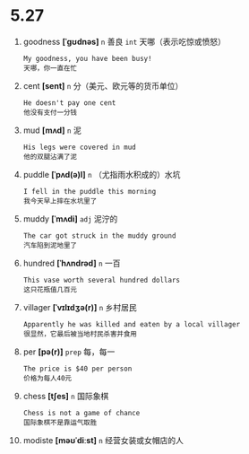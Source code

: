 # 5.27


1. goodness **[ˈɡʊdnəs]** `n` 善良 `int` 天哪（表示吃惊或愤怒）
    ```
    My goodness, you have been busy!
    天哪，你一直在忙
    ```

2. cent **[sent]** `n` 分（美元、欧元等的货币单位）
    ```
    He doesn't pay one cent
    他没有支付一分钱
    ```

3. mud **[mʌd]** `n` 泥
    ```
    His legs were covered in mud
    他的双腿沾满了泥
    ```

4. puddle **[ˈpʌd(ə)l]** `n` （尤指雨水积成的）水坑
    ```
    I fell in the puddle this morning
    我今天早上摔在水坑里了
    ```

5. muddy **[ˈmʌdi]** `adj` 泥泞的
    ```
    The car got struck in the muddy ground
    汽车陷到泥地里了
    ```

6. hundred **[ˈhʌndrəd]** `n` 一百
    ```
    This vase worth several hundred dollars
    这只花瓶值几百元
    ```

7. villager **[ˈvɪlɪdʒə(r)]** `n` 乡村居民
    ```
    Apparently he was killed and eaten by a local villager
    很显然，它最后被当地村民杀害并食用
    ```

8. per **[pə(r)]** `prep` 每，每一
    ```
    The price is $40 per person
    价格为每人40元
    ```

9. chess **[tʃes]** `n` 国际象棋
    ```
    Chess is not a game of chance
    国际象棋不是靠运气取胜
    ```

10. modiste **[məʊˈdiːst]** `n` 经营女装或女帽店的人
